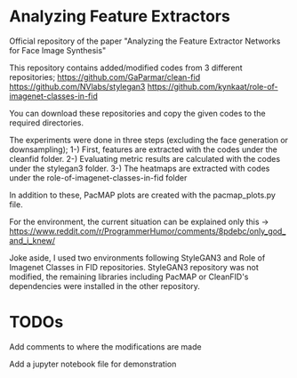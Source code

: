 # Analyzing Feature Extractors
Official repository of the paper "Analyzing the Feature Extractor Networks for Face Image Synthesis"

This repository contains added/modified codes from 3 different repositories;
  https://github.com/GaParmar/clean-fid
  https://github.com/NVlabs/stylegan3
  https://github.com/kynkaat/role-of-imagenet-classes-in-fid

You can download these repositories and copy the given codes to the required directories.

The experiments were done in three steps (excluding the face generation or downsampling);
  1-) First, features are extracted with the codes under the cleanfid folder.
  2-) Evaluating metric results are calculated with the codes under the stylegan3 folder.
  3-) The heatmaps are extracted with codes under the role-of-imagenet-classes-in-fid folder

In addition to these, PacMAP plots are created with the pacmap_plots.py file.

For the environment, the current situation can be explained only this -> https://www.reddit.com/r/ProgrammerHumor/comments/8pdebc/only_god_and_i_knew/

Joke aside, I used two environments following StyleGAN3 and Role of Imagenet Classes in FID repositories. StyleGAN3 repository was not modified, the remaining libraries including PacMAP or CleanFID's dependencies were installed in the other repository.


# TODOs
Add comments to where the modifications are made

Add a jupyter notebook file for demonstration
